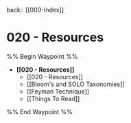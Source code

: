  back:: [[000-Index]]


# 020 - Resources

%% Begin Waypoint %%
- **[[020 - Resources]]**
	- [[020 - Resources]]
	- [[Bloom's and SOLO Taxonomies]]
	- [[Feyman Technique]]
	- [[Things To Read]]

%% End Waypoint %%


